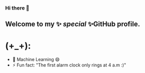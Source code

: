 ### Hi there 👋

## Welcome to my ✨ _special_ ✨GitHub profile.

# (+_+):

- 🌱 Machine Learning 😄
- ⚡ Fun fact: "The first alarm clock only rings at 4 a.m :)"

